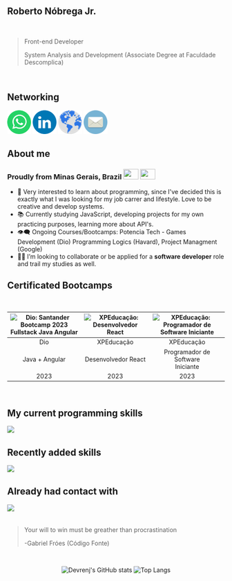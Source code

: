 ## Roberto Nóbrega Jr.

<br/>

> Front-end Developer
>
> System Analysis and Development (Associate Degree at Faculdade Descomplica)

<br/>

## Networking

<a href="https://chat.whatsapp.com/KBfxjiC2jbnAmbJ05Bgqvh"><img src="whatsapp.png" width="55px"></a>
<a href="https://www.linkedin.com/in/devrenj/"><img src="LinkedIN.png" padding="2px" width="55px"></a>
<a href="https://renj.dev.br/"><img src="site.png" width="55px"></a>
<a href="mailto:devrenjbr@gmail.com"> <img src="email.png" width="55px"></a> 

## About me
### Proudly from Minas Gerais, Brazil <img src="https://i.redd.it/45jp2fwxiz821.png"  width="35px" height="24px" /> <img src="https://www.gov.br/planalto/pt-br/conheca-a-presidencia/acervo/simbolos-nacionais/bandeira/bandeiranacionalbrasil_.jpg" width="35px" height="24px" />
- :eyes: Very interested to learn about programming, since I've decided this is exactly what I was looking for my job carrer and lifestyle. Love to be creative and develop systems.
- :books: Currently studying JavaScript, developing projects for my own practicing purposes, learning more about API's.
- :eye_speech_bubble: Ongoing Courses/Bootcamps: Potencia Tech - Games Development (Dio) Programming Logics (Havard), Project Managment (Google)
- :man_technologist: I’m looking to collaborate or be applied for a **software developer** role and trail my studies as well.

## Certificated Bootcamps

<div align="center"><br/>
  
|<img src="https://hermes.dio.me/tracks/afebe5ed-2b18-438a-95b0-2c971e9aeff9.png" width="111px" heigth="120px" alt="Dio: Santander Bootcamp 2023 Fullstack Java Angular"/>|<img src="https://igti-one-click-v2.azurewebsites.net/assets/images/bootcamp/34.svg" height="120px" width="120px" alt="XPEducação: Desenvolvedor React"/>|<img src="https://igti-one-click-v2.azurewebsites.net/assets/images/bootcamp/27.svg" height="150px" width="150px" alt="XPEducação: Programador de Software Iniciante"/>|
|:---:|:---:|:---:|
|Dio|XPEducação|XPEducação|
|Java + Angular|Desenvolvedor React|Programador de Software<br> Iniciante|
|2023|2023|2023|

<br/></div>

## My current programming skills
<div align="left">
<a href="https://skillicons.dev"><img src="https://skillicons.dev/icons?i=vscode,figma,html,css,javascript,react,nodejs,npm,git,md,postgresql&bnsp;theme=dark)"></a>
</div>

## Recently added skills
<div align="left">
<a href="https://skillicons.dev"><img src="https://skillicons.dev/icons?i=spring,vue,react,scss&bnsp;theme=dark)"></a>
</div>

## Already had contact with
<div align="left">
<a href="https://skillicons.dev"><img src="https://skillicons.dev/icons?i=cpp,java,python&bnsp;theme=dark)"></a>
</div>

<br/>

> Your will to win must be greather than procrastination
> 
> -Gabriel Fróes (Código Fonte)

<div align="center"><br/>
  
![Devrenj's GitHub stats](https://github-readme-stats.vercel.app/api?username=devrenj&show_icons=true&theme=merko) ![Top Langs](https://github-readme-stats.vercel.app/api/top-langs/?username=devrenj&hide_progress=true)

<br/></div>
<br/>
